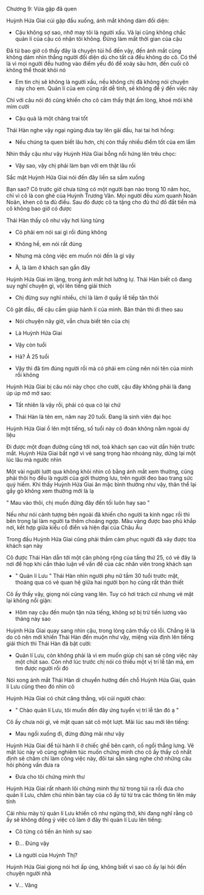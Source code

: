 




Chương 9: Vừa gặp đã quen

Huỳnh Hứa Giai cúi gập đầu xuống, ánh mắt không dám đối diện:

- Cậu không sợ sao, nhỡ may tôi là người xấu. Vả lại cũng không chắc quản lí của cậu có nhận tôi không. Đừng làm mất thời gian của cậu

Đã từ bao giờ cô thấy đây là chuyện tủi hổ đến vậy, đến ánh mắt cũng không dám nhìn thẳng người đối diện dù cho tất cả đều không do cô. Có thể là vì mọi người đều hướng vào điểm yếu đó để xoáy sâu hơn, đến cuối cô không thể thoát khỏi nó

- Em tin chị sẽ không là người xấu, nếu không chị đã không nói chuyện này cho em. Quản lí của em cũng rất dễ tính, sẽ không để ý đến việc này

Chỉ với câu nói đó cũng khiến cho cô cảm thấy thật ấm lòng, khoé môi khẽ mỉm cười

- Cậu quả là một chàng trai tốt

Thái Hàn nghe vậy ngại ngùng đưa tay lên gãi đầu, hai tai hơi hồng:

- Nếu chúng ta quen biết lâu hơn, chị còn thấy nhiều điểm tốt của em lắm

Nhìn thấy cậu như vậy Huỳnh Hứa Giai bỗng nổi hứng lên trêu chọc:

- Vậy sao, vậy chị phải làm bạn với em thật lâu rồi

Sắc mặt Huỳnh Hứa Giai nói đến đây liền sa sầm xuống


Bạn sao? Cô trước giờ chưa từng có một người bạn nào trong 10 năm học, chỉ vì cô là con ghẻ của Huỳnh Trương Văn. Mọi người đều xúm quanh Noãn Noãn, khen cô ta đủ điều. Sau đó được cô ta tặng cho đủ thứ đồ đắt tiền mà cô không bao giờ có được

Thái Hàn thấy cô như vậy hơi lúng túng

- Có phải em nói sai gì rồi đúng không

- Không hề, em nói rất đúng

- Nhưng mà công việc em muốn nói đến là gì vậy

- À, là làm ở khách sạn gần đây

Huỳnh Hứa Giai im lặng, trong ánh mắt hơi lưỡng lự. Thái Hàn biết cô đang suy nghĩ chuyện gì, vội lên tiếng giải thích

- Chị đừng suy nghĩ nhiều, chỉ là làm ở quầy lễ tiếp tân thôi

Cô gật đầu, để cậu cầm giúp hành lí của mình. Bản thân thì đi theo sau

- Nói chuyện nãy giờ, vẫn chưa biết tên của chị

- Là Huỳnh Hứa Giai

- Vậy còn tuổi

- Hả? À 25 tuổi

- Vậy thì đã tìm đúng người rồi mà có phải em cũng nên nói tên của mình rồi không

Huỳnh Hứa Giai bị câu nói này chọc cho cười, cậu đây không phải là đang úp úp mở mở sao:

- Tất nhiên là vậy rồi, phải có qua có lại chứ


- Thái Hàn là tên em, năm nay 20 tuổi. Đang là sinh viên đại học

Huỳnh Hứa Giai ồ lên một tiếng, số tuổi này cô đoán không nằm ngoài dự liệu

Đi được một đoạn đường cũng tới nơi, toà khách sạn cao vút dần hiện trước mắt. Huỳnh Hứa Giai bất ngờ vì vẻ sang trọng hào nhoáng này, dừng lại một lúc lâu mà ngước nhìn

Một vài người lướt qua không khỏi nhìn cô bằng ánh mắt xem thường, cũng phải thôi họ đều là người của giới thượng lưu, trên người đeo bao trang sức quý hiếm. Khi thấy Huỳnh Hứa Giai ăn mặc bình thường như vậy, thân thể lại gầy gò không xem thường mới là lạ

" Mau vào thôi, chị muốn đứng đây đến tối luôn hay sao "

Nếu như nói cảnh tượng bên ngoài đã khiến cho người ta kinh ngạc rồi thì bên trong lại làm người ta thêm choáng ngợp. Màu vàng được bao phủ khắp nơi, kết hợp giữa kiểu cổ điển và hiện đại của Châu Âu

Trong đầu Huỳnh Hứa Giai cũng phải thầm cảm phục người đã xây được tòa khách sạn này

Cô được Thái Hàn dẫn tới một căn phòng rộng của tầng thứ 25, có vẻ đây là nơi để họp khi cần thảo luận về vấn đề của các nhân viên trong khách sạn

- " Quản lí Lưu " Thái Hàn nhìn người phụ nữ tầm 30 tuổi trước mặt, thoáng qua có vẻ quan hệ giữa hai người bọn họ cũng rất thân thiết

Cô ấy thấy vậy, giọng nói cũng vang lên. Tuy có hơi trách cứ nhưng vẻ mặt lại không nổi giận:

- Hôm nay cậu đến muộn tận nửa tiếng, không sợ bị trừ tiền lương vào tháng này sao

Huỳnh Hứa Giai quay sang nhìn cậu, trong lòng cảm thấy có lỗi. Chẳng lẽ là do cô nên mới khiến Thái Hàn đến muộn như vậy, miệng vừa định lên tiếng giải thích thì Thái Hàn đã bật cười:

- Quản lí Lưu, còn không phải là vì em muốn giúp chị san sẻ công việc này một chút sao. Còn nhớ lúc trước chị nói có thiếu một vị trí lễ tân mà, em tìm được người rồi đó

Nói xong ánh mắt Thái Hàn di chuyển hướng đến chỗ Huỳnh Hứa Giai, quản lí Lưu cũng theo đó nhìn cô

Huỳnh Hứa Giai có chút căng thẳng, vội cúi người chào:

- " Chào quản lí Lưu, tôi muốn đến đây ứng tuyển vị trí lễ tân đó ạ "

Cô ấy chưa nói gì, vẻ mặt quan sát cô một lượt. Mãi lúc sau mới lên tiếng:

- Mau ngồi xuống đi, đừng đứng mãi như vậy

Huỳnh Hứa Giai để túi hành lí ở chiếc ghế bên cạnh, cố ngồi thẳng lưng. Vẻ mặt lúc này vô cùng nghiêm túc muốn chứng minh cho cô ấy thấy cô nhất định sẽ chăm chỉ làm công việc này, đôi tai sẵn sàng nghe chờ những câu hỏi phỏng vấn đưa ra

- Đưa cho tôi chứng minh thư

Huỳnh Hứa Giai rất nhanh lôi chứng minh thư từ trong túi ra rồi đưa cho quản lí Lưu, chăm chú nhìn bàn tay của cô ấy từ từ tra các thông tin lên máy tính

Cái nhíu mày từ quản lí Lưu khiến cô như ngừng thở, khi đang nghĩ rằng cô ấy sẽ không đồng ý việc cô làm ở đây thì quản lí Lưu lên tiếng:

- Cô từng có tiền án hình sự sao

- Đ... Đúng vậy

- Là người của Huỳnh Thị?

Huỳnh Hứa Giai giọng nói hơi ấp úng, không biết vì sao cô ấy lại hỏi đến chuyện người nhà

- V... Vâng




